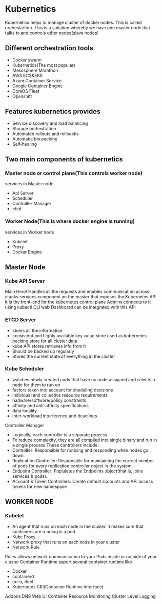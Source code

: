 # Kubernetics
Kubernetics helps to manage cluster of docker nodes. This is called orchestartion. This is a suitation whereby we have one master node that talks to and controls other nodes(slave nodes)

## Different orchestration tools
* Docker swarm
* Kubernetics(The most popular)
* Mesosphere Marathon
* AWS ECS&EKS
* Azure Container Service
* Google Container Engine
* CoreOS Fleet
* Openshift


## Features kubernetics provides
* Service discovery and load balancing
* Storage orchestration
* Automated rollouts and rollbacks
* Automatic bin packing
* Self-healing

## Two main components of kubernetics
### Master node or control plane(This controls worker node)
services in Master node
* Api Server
* Scheduler
* Controller Manager
* etcd

### Worker Node(This is where docker engine is running)
services in Worker node
* Kubelet
* Proxy
* Docker Engine

## Master Node
### Kube API Server
Main Hero! Handles all the requests and enables communication across stacks services
component on the master that exposes the Kubernetes API
it is the front-end for the kubernetes control plane
Admins connects to it using kubectl CLI
web Dashboard can be integrated with this API

### ETCD Server
* stores all the information
* consistent and highly available key value store used as kubernetes backing store for all cluster data
* kube API stores retrieves info from it
* Should be backed up regularly
* Stores the current state of everything in the cluster

### Kube Scheduler
* watches newly created pods that have no node assigned and selects a node for them to run on
* factors taken into account for sheduling decisions
* individual and collective resource requirements
* hadware/software/policy constraints
* affinity and anti-affinity specifications
* data locality
* inter-workload interference and deadlines

Controller Manager
* Logically, each controller is a separate process
* To reduce complexity, they are all compiled into single binary and run in a single process
These controllers include:
* Controller: Responsible for noticing and responding when nodes go down.
* Replication Controller: Responsible for maintaining the correct number of pods for every replication controller object in the system.
* Endpoint Controller: Poplulates the Endpoints object(that is, joins services & pods).
* Account & Token Controllers: Create default accounts and API access tokens for new namespace
	
## WORKER NODE
### Kubelet
* An agent that runs on each node in the cluster. it makes sure that containers are running in a pod
* Kube Proxy
* Network proxy that runs on each node in your cluster
* Network Rule

Rules allows network communication to your Pods inside or outside of your cluster
Container Runtime suport several container runtime like
* Docker
* containerd
* cri-o, rklet
* Kubernetes CRI(Container Runtime Interface)

Addons
DNS
Web UI
Container Resource Monitoring
Cluster Level Logging
	

